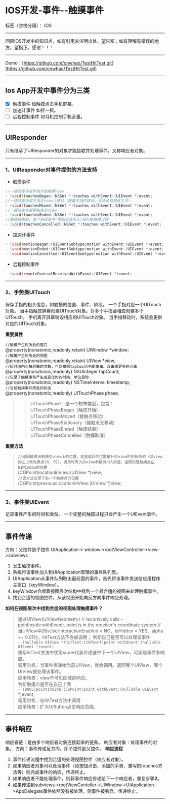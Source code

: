 # IOS开发-事件--触摸事件

标签（空格分隔）： IOS

---

回顾IOS开发中的知识点，如有引用未注明出处，望告知；如有理解有错误的地方，望指正。感谢！！！

---

Demo：[https://github.com/cnwhao/TestHitTest.git](https://github.com/cnwhao/TestHitTest.git)

---

## Ios App开发中事件分为三类
 
- [x] 触摸事件
        如触摸点击手机屏幕。
- [ ] 加速计事件
        如摇一摇。
- [ ] 远程控制事件
        如耳机控制手机音量。

---
  

## UIResponder

只有继承了UIResponder的对象才能接收并处理事件，又称响应者对象。

---

### 1、UIResponder对事件提供的方法支持

- 触摸事件
```Objective-C
//一根或者多根手指开始触摸view
- (void)touchesBegan:(NSSet *)touches withEvent:(UIEvent *)event;
//一根或者多根手指在view上移动（随着手指的移动，会持续调用该方法）
- (void)touchesMoved:(NSSet *)touches withEvent:(UIEvent *)event;
//一根或者多根手指离开view
- (void)touchesEnded:(NSSet *)touches withEvent:(UIEvent *)event;
//触摸结束前，某个系统事件(例如电话呼入)会打断触摸过程
- (void)touchesCancelled:(NSSet *)touches withEvent:(UIEvent *)event;
```
 - 加速计事件
```Objective-C
- (void)motionBegan:(UIEventSubtype)motion withEvent:(UIEvent *)event;
- (void)motionEnded:(UIEventSubtype)motion withEvent:(UIEvent *)event;
- (void)motionCancelled:(UIEventSubtype)motion withEvent:(UIEvent *)event;
```
 - 远程控制事件
```Objective-C
- (void)remoteControlReceivedWithEvent:(UIEvent *)event;
```

---


### 2、手势类UITouch

保存手指的相关信息，如触摸的位置、事件、阶段。
一个手指对应一个UITouch对象。
当手指触摸屏幕创建UITouch对象。对多个手指会相应创建多个UITouch。
手机离开屏幕销毁相应的UITouch对象。
当手指移动时，系统会更新对应的UITouch对象。


**重要属性**
> 
`//触摸产生时所处的窗口`  
@property(nonatomic,readonly,retain) UIWindow *window;  
`//触摸产生时所处的视图`  
@property(nonatomic,readonly,retain) UIView *view;  
`//短时间内点按屏幕的次数，可以根据tapCount判断单击、双击或更多的点击`  
@property(nonatomic,readonly) NSUInteger tapCount;  
`//记录了触摸事件产生或变化时的时间，单位是秒`  
@property(nonatomic,readonly) NSTimeInterval timestamp;  
`//当前触摸事件所处的状态`  
@property(nonatomic,readonly) UITouchPhase phase;
>> UITouchPhase：是一个枚举类型，包含：  
UITouchPhaseBegan（触摸开始）  
UITouchPhaseMoved（接触点移动）  
UITouchPhaseStationary（接触点无移动）  
UITouchPhaseEnded（触摸结束）  
UITouchPhaseCancelled（触摸取消）

**重要方法**

>`//返回值表示触摸在view上的位置，这里返回的位置是针对view的坐标系的（以view的左上角为原点(0, 0)），调用时传入的view参数为nil的话，返回的是触摸点在UIWindow的位置`  
(CGPoint)locationInView:(UIView *)view;  
`//该方法记录了前一个触摸点的位置`  
(CGPoint)previousLocationInView:(UIView *)view;

---

### 3、事件类UIEvent
记录事件产生的时间和类型。
一个完整的触摸过程只会产生一个UIEvent事件。

---

## 事件传递

方向：父控件到子控件
UIApplication-> window->rootViewController->view->subviews

> 
1. 发生触摸事件。  
2. 系统将该事件加入到UIApplication管理的事件队列里。  
3. UIApplication从事件队列取出最前面的事件，首先将该事件发送给应用程序主窗口（keyWindow）。  
4. keyWindow会顺着视图层次结构中找到一个最合适的视图来处理触摸事件。  
5. 找到合适的视图控件，从该视图开始向反方向事件响应处理。  

**如何在视图层次中找到合适的视图处理触摸事件？**
>通过UIView(UIViewGeometry)
// recursively calls -pointInside:withEvent:. point is in the receiver's coordinate system
//当UIView中的isUserInteractionEnabled = NO、isHidden = YES、alpha <= 0.01时，hitTest方法不会被调用；
判断自己是否可以处理该事件  
`- (nullable UIView *)hitTest:(CGPoint)point withEvent:(nullable UIEvent *)event;`  
重写hitTest方法中使用super代表传递链中下一个UIView，可实现事件多响应。  
调用时机：当事件传递给当前UIView，就会调用。返回哪个UIView，哪个UIView就处理该事件。  
应用场景：view不可见区域的响应。  
判断触摸点是否在自己上面  
`- (BOOL)pointInside:(CGPoint)point withEvent:(nullable UIEvent` *)event;  
调用时机：在hitTest方法中调用  
应用场景：扩大UIButton点击响应范围。

---

## 事件响应

响应者链：是由多个响应者对象连接起来的链条。
响应者对象：处理事件的对象。
方向：事件传递反方向，即子控件到父控件。
**响应流程**
> 
1. 事件传递流程中找到合适的处理视图控件（响应者对象）。
2. 如果响应者对象可以处理事件（如按钮点击、添加的手势、重写的touches方法等）则完成事件的响应，传递终止。
3. 如果响应者不能处理事件，则将事件响应传递给下一个响应者，重复步骤**2**。
4. 如果传递到subviews->rootViewContoller->UIWindow->UIApplication->AppDelegate事件依然没有被处理，则事件被丢弃，传递终止。

---
